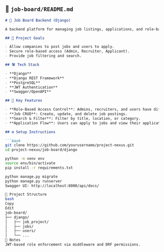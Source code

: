 ## 📁 `job-board/README.md`

```markdown
# 💼 Job Board Backend (Django)

A backend platform for managing job listings, applications, and role-based user access.

## 🎯 Project Goals

- Allow companies to post jobs and users to apply.
- Secure role-based access (Admin, Recruiter, Applicant).
- Provide job filtering and search.

## 🛠️ Tech Stack

- **Django**
- **Django REST Framework**
- **PostgreSQL**
- **JWT Authentication**
- **Swagger/OpenAPI**

## 🔑 Key Features

- **Role-Based Access Control**: Admins, recruiters, and users have different permissions.
- **Job CRUD**: Create, update, and delete job postings.
- **Search & Filter**: Filter by title, location, or category.
- **Application Flow**: Users can apply to jobs and view their application history.

## ⚙️ Setup Instructions

```bash
git clone https://github.com/yourusername/project-nexus.git
cd project-nexus/job-board/django

python -m venv env
source env/bin/activate
pip install -r requirements.txt

python manage.py migrate
python manage.py runserver
Swagger UI: http://localhost:8000/api/docs/

📂 Project Structure
bash
Copy
Edit
job-board/
├── django/
│   ├── job_project/
│   ├── jobs/
│   ├── users/
│   └── ...
📌 Notes
JWT-based role enforcement via middleware and DRF permissions.


